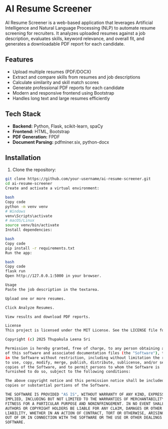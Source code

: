 # AI Resume Screener

AI Resume Screener is a web-based application that leverages Artificial Intelligence and Natural Language Processing (NLP) to automate resume screening for recruiters. It analyzes uploaded resumes against a job description, evaluates skills, keyword relevance, and overall fit, and generates a downloadable PDF report for each candidate.

## Features

- Upload multiple resumes (PDF/DOCX)
- Extract and compare skills from resumes and job descriptions
- Calculate similarity and skill match scores
- Generate professional PDF reports for each candidate
- Modern and responsive frontend using Bootstrap
- Handles long text and large resumes efficiently

## Tech Stack

- **Backend:** Python, Flask, scikit-learn, spaCy
- **Frontend:** HTML, Bootstrap
- **PDF Generation:** FPDF
- **Document Parsing:** pdfminer.six, python-docx

## Installation

1. Clone the repository:

```bash
git clone https://github.com/your-username/ai-resume-screener.git
cd ai-resume-screener
Create and activate a virtual environment:

bash
Copy code
python -m venv venv
# Windows
venv\Scripts\activate
# macOS/Linux
source venv/bin/activate
Install dependencies:

bash
Copy code
pip install -r requirements.txt
Run the app:

bash
Copy code
flask run
Open http://127.0.0.1:5000 in your browser.

Usage
Paste the job description in the textarea.

Upload one or more resumes.

Click Analyze Resumes.

View results and download PDF reports.

License
This project is licensed under the MIT License. See the LICENSE file for details.

Copyright (c) 2025 Thupakula Leena Sri

Permission is hereby granted, free of charge, to any person obtaining a copy
of this software and associated documentation files (the "Software"), to deal
in the Software without restriction, including without limitation the rights
to use, copy, modify, merge, publish, distribute, sublicense, and/or sell
copies of the Software, and to permit persons to whom the Software is
furnished to do so, subject to the following conditions:

The above copyright notice and this permission notice shall be included in all
copies or substantial portions of the Software.

THE SOFTWARE IS PROVIDED "AS IS", WITHOUT WARRANTY OF ANY KIND, EXPRESS OR
IMPLIED, INCLUDING BUT NOT LIMITED TO THE WARRANTIES OF MERCHANTABILITY,
FITNESS FOR A PARTICULAR PURPOSE AND NONINFRINGEMENT. IN NO EVENT SHALL THE
AUTHORS OR COPYRIGHT HOLDERS BE LIABLE FOR ANY CLAIM, DAMAGES OR OTHER
LIABILITY, WHETHER IN AN ACTION OF CONTRACT, TORT OR OTHERWISE, ARISING FROM,
OUT OF OR IN CONNECTION WITH THE SOFTWARE OR THE USE OR OTHER DEALINGS IN THE
SOFTWARE.
